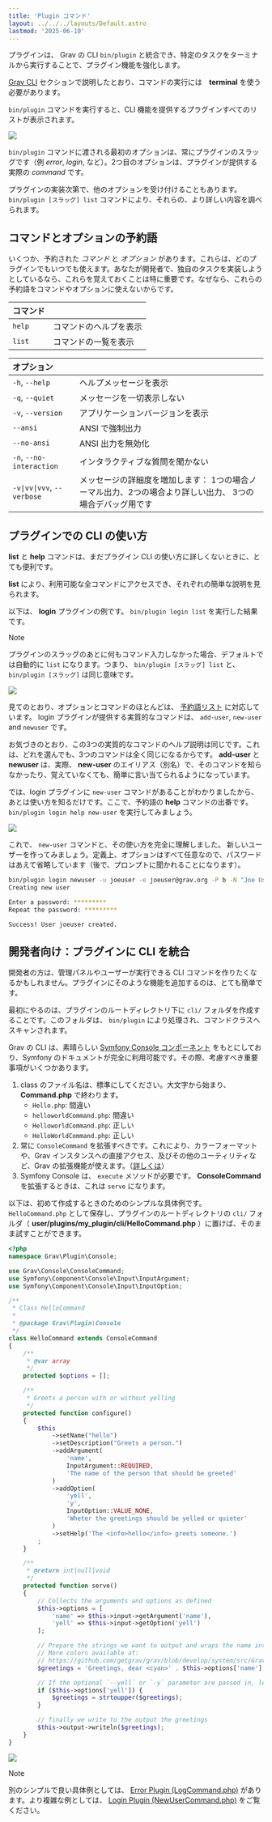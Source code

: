```yaml
---
title: 'Plugin コマンド'
layout: ../../../layouts/Default.astro
lastmod: '2025-06-10'
---
```


プラグインは、 Grav の CLI `bin/plugin` と統合でき、特定のタスクをターミナルから実行することで、プラグイン機能を強化します。

[Grav CLI](../02.grav-cli/) セクションで説明したとおり、コマンドの実行には　**terminal** を使う必要があります。

`bin/plugin` コマンドを実行すると、CLI 機能を提供するプラグインすべてのリストが表示されます。

![](bin-plugin.png)

`bin/plugin` コマンドに渡される最初のオプションは、常にプラグインのスラッグです（例  _error_, _login_, など）。2つ目のオプションは、プラグインが提供する実際の _command_ です。

プラグインの実装次第で、他のオプションを受け付けることもあります。`bin/plugin [スラッグ] list` コマンドにより、それらの、より詳しい内容を調べられます。

<h2 id="reserved-commands-and-options">コマンドとオプションの予約語</h2>

いくつか、予約された _コマンド_ と _オプション_ があります。これらは、どのプラグインでもいつでも使えます。あなたが開発者で、独自のタスクを実装しようとしているなら、これらを覚えておくことは特に重要です。なぜなら、これらの予約語をコマンドやオプションに使えないからです。

| **コマンド** |   |
| :----- | :----- |
| `help`       | コマンドのヘルプを表示 |
| `list`       | コマンドの一覧を表示 |

| **オプション** |   |
| :----- | :----- |
| `-h`, `--help`   | ヘルプメッセージを表示 |
| `-q`, `--quiet`  | メッセージを一切表示しない |
| `-v`, `--version` | アプリケーションバージョンを表示 |
| `--ansi`  | ANSI で強制出力 |
| `--no-ansi`  | ANSI 出力を無効化 |
| `-n`, `--no-interaction`   | インタラクティブな質問を聞かない |
| `-v\|vv\|vvv`, `--verbose`   | メッセージの詳細度を増加します： 1つの場合ノーマル出力、2つの場合より詳しい出力、 3つの場合デバッグ用です |

<h2 id="how-to-use-the-cli-for-plugins">プラグインでの CLI の使い方</h2>

**list** と **help** コマンドは、まだプラグイン CLI の使い方に詳しくないときに、とても便利です。

**list** により、利用可能な全コマンドにアクセスでき、それぞれの簡単な説明を見られます。

以下は、 **login** プラグインの例です。 `bin/plugin login list` を実行した結果です。

> [!Note]  
> プラグインのスラッグのあとに何もコマンド入力しなかった場合、デフォルトでは自動的に `list` になります。つまり、 `bin/plugin [スラッグ] list` と、 `bin/plugin [スラッグ]` は同じ意味です。

![](bin-plugin-login.webp)

見てのとおり、オプションとコマンドのほとんどは、 [予約語リスト](#reserved-commands-and-options) に対応しています。 login プラグインが提供する実質的なコマンドは、 `add-user`, `new-user` and `newuser` です。

お気づきのとおり、この3つの実質的なコマンドのヘルプ説明は同じです。これは、どれを選んでも、3つのコマンドは全く同じになるからです。 **add-user** と **newuser** は、実際、 **new-user** のエイリアス（別名）で、そのコマンドを知らなかったり、覚えていなくても、簡単に言い当てられるようになっています。

では、login プラグインに `new-user` コマンドがあることがわかりましたから、あとは使い方を知るだけです。ここで、予約語の **help** コマンドの出番です。 `bin/plugin login help new-user` を実行してみましょう。

![](bin-plugin-newuser.webp)

これで、 `new-user` コマンドと、その使い方を完全に理解しました。
新しいユーザーを作ってみましょう。定義上、オプションはすべて任意なので、パスワードはあえて省略しています（後で、プロンプトに聞かれることになります）。

```bash
bin/plugin login newuser -u joeuser -e joeuser@grav.org -P b -N "Joe User" -t "Site Administrator"
Creating new user

Enter a password: *********
Repeat the password: *********

Success! User joeuser created.
```

<h2 id="developers-integrate-the-cli-in-plugin">開発者向け：プラグインに CLI を統合</h2>

開発者の方は、管理パネルやユーザーが実行できる CLI コマンドを作りたくなるかもしれません。プラグインにそのような機能を追加するのは、とても簡単です。

最初にやるのは、プラグインのルートディレクトリ下に `cli/` フォルダを作成することです。このフォルダは、 `bin/plugin` により処理され、コマンドクラスへスキャンされます。

Grav の CLI は、素晴らしい [Symfony Console コンポーネント](http://symfony.com/doc/current/components/console/introduction.html) をもとにしており、Symfony のドキュメントが完全に利用可能です。その際、考慮すべき重要事項がいくつかあります。

1. class のファイル名は、標準にしてください。大文字から始まり、 **Command.php** で終わります。
    * `Hello.php`: 間違い
    * `helloworldCommand.php`: 間違い
    * `HelloworldCommand.php`: 正しい
    * `HelloWorldCommand.php`: 正しい
2. 常に `ConsoleCommand` を拡張すべきです。これにより、カラーフォーマットや、Grav インスタンスへの直接アクセス、及びその他のユーティリティなど、Grav の拡張機能が使えます。（[詳しくは](https://github.com/getgrav/grav/blob/develop/system/src/Grav/Console/ConsoleTrait.php)）
3. Symfony Console は、 `execute` メソッドが必要です。 **ConsoleCommand** を拡張するときは、これは `serve` になります。

以下は、初めて作成するときのためのシンプルな具体例です。 `HelloCommand.php` として保存し、プラグインのルートディレクトリの `cli/` フォルダ（ **user/plugins/my_plugin/cli/HelloCommand.php** ）に置けば、そのまま試すことができます。

```php
<?php
namespace Grav\Plugin\Console;

use Grav\Console\ConsoleCommand;
use Symfony\Component\Console\Input\InputArgument;
use Symfony\Component\Console\Input\InputOption;

/**
 * Class HelloCommand
 *
 * @package Grav\Plugin\Console
 */
class HelloCommand extends ConsoleCommand
{
    /**
     * @var array
     */
    protected $options = [];

    /**
     * Greets a person with or without yelling
     */
    protected function configure()
    {
        $this
            ->setName("hello")
            ->setDescription("Greets a person.")
            ->addArgument(
                'name',
                InputArgument::REQUIRED,
                'The name of the person that should be greeted'
            )
            ->addOption(
                'yell',
                'y',
                InputOption::VALUE_NONE,
                'Wheter the greetings should be yelled or quieter'
            )
            ->setHelp('The <info>hello</info> greets someone.')
        ;
    }

    /**
     * @return int|null|void
     */
    protected function serve()
    {
        // Collects the arguments and options as defined
        $this->options = [
            'name' => $this->input->getArgument('name'),
            'yell' => $this->input->getOption('yell')
        ];

        // Prepare the strings we want to output and wraps the name into a cyan color
        // More colors available at:
        // https://github.com/getgrav/grav/blob/develop/system/src/Grav/Console/ConsoleTrait.php
        $greetings = 'Greetings, dear <cyan>' . $this->options['name'] . '</cyan>!';

        // If the optional `--yell` or `-y` parameter are passed in, let's convert everything to uppercase
        if ($this->options['yell']) {
            $greetings = strtoupper($greetings);
        }

        // finally we write to the output the greetings
        $this->output->writeln($greetings);
    }
}
```

![](grav-plugin-hello.webp)

> [!Note]  
> 別のシンプルで良い具体例としては、 [Error Plugin (LogCommand.php)](https://github.com/getgrav/grav-plugin-error/blob/develop/cli/LogCommand.php) があります。より複雑な例としては、 [Login Plugin (NewUserCommand.php)](https://github.com/getgrav/grav-plugin-login/blob/develop/cli/NewUserCommand.php) をご覧ください。

